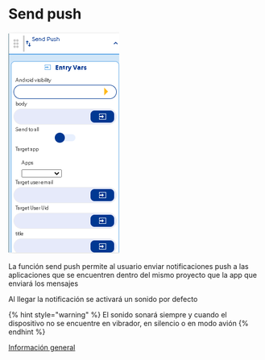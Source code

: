 # Send push

![](../../../../.gitbook/assets/image%20%28556%29.png)

La función send push permite al usuario enviar notificaciones push a las aplicaciones que se encuentren dentro del mismo proyecto que la app que enviará los mensajes

Al llegar la notificación se activará un sonido por defecto

{% hint style="warning" %}
El sonido sonará siempre y cuando el dispositivo no se encuentre en vibrador, en silencio o en modo avión
{% endhint %}

[Información general](https://docs.apphive.io/reference/funciones/informacion-general-de-las-funciones) 

